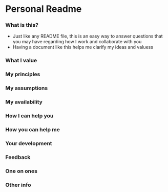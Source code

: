 # Personal Readme

### What is this?

- Just like any README file, this is an easy way to answer questions that you may have regarding how I work and collaborate with you
- Having a document like this helps me clarify my ideas and valuess

### What I value

### My principles 

### My assumptions

### My availability

### How I can help you

### How you can help me

### Your development

### Feedback

### One on ones 

### Other info

